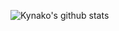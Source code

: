 ![Kynako's github stats](https://github-readme-stats.vercel.app/api?username=kynako&show_icons=true&theme=highcontrast)
